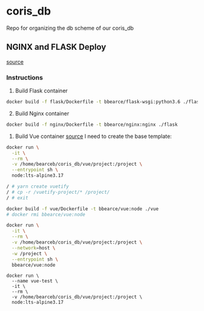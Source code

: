 # coris_db
Repo for organizing the db scheme of our coris_db

## NGINX and FLASK Deploy
[source](https://dev.to/herbzhao/my-docker-learning-journey-edh)

### Instructions
1. Build Flask container
```bash
docker build -f flask/Dockerfile -t bbearce/flask-wsgi:python3.6 ./flask
```

2. Build Nginx container
```bash
docker build -f nginx/Dockerfile -t bbearce/nginx:nginx ./flask
```

1. Build Vue container
[source](https://vuetifyjs.com/en/getting-started/installation/)
I need to create the base template:

```bash
docker run \
  -it \
  --rm \
  -v /home/bearceb/coris_db/vue/project:/project \
  --entrypoint sh \
  node:lts-alpine3.17
```

```bash
/ # yarn create vuetify
/ # cp -r /vuetify-project/* /project/
/ # exit
```

```bash
docker build -f vue/Dockerfile -t bbearce/vue:node ./vue
# docker rmi bbearce/vue:node
```

```bash
docker run \
  -it \
  --rm \
  -v /home/bearceb/coris_db/vue/project:/project \
  --network=host \
  -w /project \
  --entrypoint sh \
  bbearce/vue:node
```





```
docker run \
  --name vue-test \
  -it \
  --rm \
  -v /home/bearceb/coris_db/vue/project:/project \
  node:lts-alpine3.17
```
